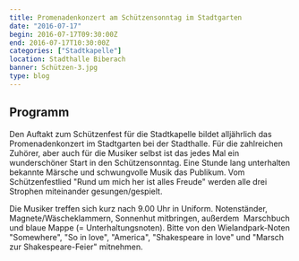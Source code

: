 ```yaml
---
title: Promenadenkonzert am Schützensonntag im Stadtgarten
date: "2016-07-17"
begin: 2016-07-17T09:30:00Z
end: 2016-07-17T10:30:00Z
categories: ["Stadtkapelle"]
location: Stadthalle Biberach
banner: Schützen-3.jpg
type: blog
---
```

## Programm

<p>Den Auftakt zum Sch&uuml;tzenfest f&uuml;r die Stadtkapelle bildet allj&auml;hrlich das Promenadenkonzert im Stadtgarten bei der Stadthalle. F&uuml;r die zahlreichen Zuh&ouml;rer, aber auch f&uuml;r die Musiker selbst ist das jedes Mal ein wundersch&ouml;ner Start in den Sch&uuml;tzensonntag. Eine Stunde lang unterhalten bekannte M&auml;rsche und schwungvolle Musik das Publikum. Vom Sch&uuml;tzenfestlied &quot;Rund um mich her ist alles Freude&quot; werden alle drei Strophen miteinander gesungen/gespielt.</p>



<p>Die Musiker treffen sich kurz nach 9.00 Uhr in Uniform. Notenst&auml;nder, Magnete/W&auml;scheklammern, Sonnenhut mitbringen, au&szlig;erdem&nbsp; Marschbuch und blaue Mappe (= Unterhaltungsnoten). Bitte von den Wielandpark-Noten &quot;Somewhere&quot;, &quot;So in love&quot;, &quot;America&quot;, &quot;Shakespeare in love&quot; und &quot;Marsch zur Shakespeare-Feier&quot; mitnehmen.</p>

